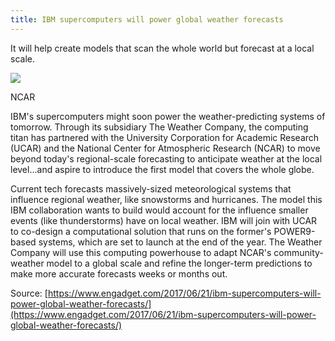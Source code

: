 ```yaml
---
title: IBM supercomputers will power global weather forecasts
---
```


It will help create models that scan the whole world but forecast at a local scale.

![](https://o.aolcdn.com/images/dims?quality=100&image_uri=http%3A%2F%2Fo.aolcdn.com%2Fhss%2Fstorage%2Fmidas%2F73bb7d03dcb9dcca3c04eb7cefbfe050%2F205398004%2FMPAS-model.png&client=cbc79c14efcebee57402&signature=f092faba483afc8c2197a273ce8a7be11fe3ea61)

NCAR

IBM's supercomputers might soon power the weather-predicting systems of tomorrow. Through its subsidiary The Weather Company, the computing titan has partnered with the University Corporation for Academic Research \(UCAR\) and the National Center for Atmospheric Research \(NCAR\) to move beyond today's regional-scale forecasting to anticipate weather at the local level...and aspire to introduce the first model that covers the whole globe.

Current tech forecasts massively-sized meteorological systems that influence regional weather, like snowstorms and hurricanes. The model this IBM collaboration wants to build would account for the influence smaller events \(like thunderstorms\) have on local weather. IBM will join with UCAR to co-design a computational solution that runs on the former's POWER9-based systems, which are set to launch at the end of the year. The Weather Company will use this computing powerhouse to adapt NCAR's community-weather model to a global scale and refine the longer-term predictions to make more accurate forecasts weeks or months out.

Source: [https://www.engadget.com/2017/06/21/ibm-supercomputers-will-power-global-weather-forecasts/](https://www.engadget.com/2017/06/21/ibm-supercomputers-will-power-global-weather-forecasts/)

